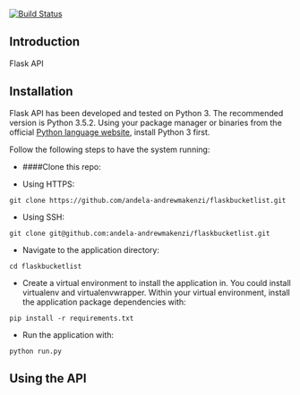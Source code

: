 [![Build Status](https://travis-ci.org/andela-andrewmakenzi/flask-bucketlist.svg?branch=develop&u=1)](https://travis-ci.org/andela-andrewmakenzi/flask-bucketlist)

## Introduction

Flask API

## Installation

Flask API has been developed and tested on Python 3. The recommended
version is Python 3.5.2. Using your package manager or binaries from the
official [Python language website](https://www.python.org/downloads/),
install Python 3 first.

Follow the following steps to have the system running:

* ####Clone this repo:
 - Using HTTPS:
 ```
 git clone https://github.com/andela-andrewmakenzi/flaskbucketlist.git
 ```
 - Using SSH:
 ```
 git clone git@github.com:andela-andrewmakenzi/flaskbucketlist.git
 ```

* Navigate to the application directory:

```
cd flaskbucketlist
```

* Create a virtual environment to install the
application in. You could install virtualenv and virtualenvwrapper.
Within your virtual environment, install the application package dependencies with:

```
pip install -r requirements.txt
```

* Run the application with:

```
python run.py
```

## Using the API
